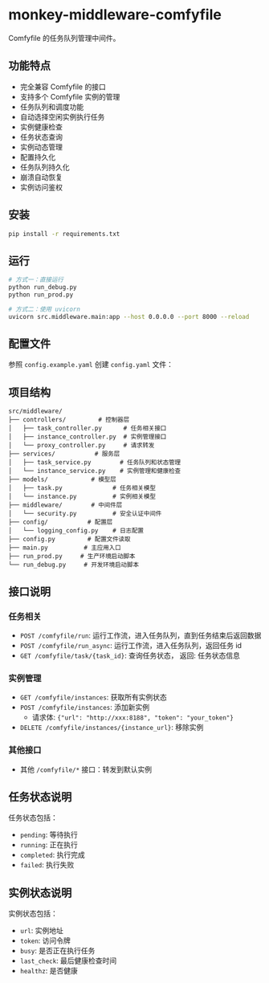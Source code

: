 # monkey-middleware-comfyfile

Comfyfile 的任务队列管理中间件。

## 功能特点

- 完全兼容 Comfyfile 的接口
- 支持多个 Comfyfile 实例的管理
- 任务队列和调度功能
- 自动选择空闲实例执行任务
- 实例健康检查
- 任务状态查询
- 实例动态管理
- 配置持久化
- 任务队列持久化
- 崩溃自动恢复
- 实例访问鉴权

## 安装

```bash
pip install -r requirements.txt
```

## 运行

```bash
# 方式一：直接运行
python run_debug.py
python run_prod.py

# 方式二：使用 uvicorn
uvicorn src.middleware.main:app --host 0.0.0.0 --port 8000 --reload
```

## 配置文件

参照 `config.example.yaml` 创建 `config.yaml` 文件：

## 项目结构

```
src/middleware/
├── controllers/         # 控制器层
│   ├── task_controller.py      # 任务相关接口
│   ├── instance_controller.py  # 实例管理接口
│   └── proxy_controller.py     # 请求转发
├── services/           # 服务层
│   ├── task_service.py        # 任务队列和状态管理
│   └── instance_service.py    # 实例管理和健康检查
├── models/            # 模型层
│   ├── task.py              # 任务相关模型
│   └── instance.py          # 实例相关模型
├── middleware/        # 中间件层
│   └── security.py          # 安全认证中间件
├── config/           # 配置层
│   └── logging_config.py    # 日志配置
├── config.py         # 配置文件读取
├── main.py          # 主应用入口
├── run_prod.py     # 生产环境启动脚本
└── run_debug.py     # 开发环境启动脚本
```

## 接口说明

### 任务相关
- `POST /comfyfile/run`: 运行工作流，进入任务队列，直到任务结束后返回数据
- `POST /comfyfile/run_async`: 运行工作流，进入任务队列，返回任务 id
- `GET /comfyfile/task/{task_id}`: 查询任务状态， 返回: 任务状态信息

### 实例管理
- `GET /comfyfile/instances`: 获取所有实例状态
- `POST /comfyfile/instances`: 添加新实例
  - 请求体: `{"url": "http://xxx:8188", "token": "your_token"}`
- `DELETE /comfyfile/instances/{instance_url}`: 移除实例

### 其他接口
- 其他 `/comfyfile/*` 接口：转发到默认实例

## 任务状态说明

任务状态包括：
- `pending`: 等待执行
- `running`: 正在执行
- `completed`: 执行完成
- `failed`: 执行失败

## 实例状态说明

实例状态包括：
- `url`: 实例地址
- `token`: 访问令牌
- `busy`: 是否正在执行任务
- `last_check`: 最后健康检查时间
- `healthz`: 是否健康